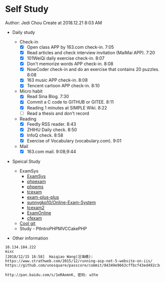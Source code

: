 # Self Study

Author: Jedi Chou
Create at 2018.12.21 8:03 AM

* Daily study
  * Check-in
    -[x] Open class APP by 163.com check-in. 7:05
    -[x] Read articles and check interview invitation (MaiMai APP). 7:20
    -[x] 101WeiQi daily exercise check-in. 8:07
    -[x] Don't memorize words APP check-in. 8:08
    -[x] NowCoder check-in and do an exercise that contains 20 puzzles. 8:08
    -[x] 163 music APP check-in. 8:08
    -[x] Tencent cartoon APP check-in. 8:10
  * Micro habit
    -[x] Read Sina Blog. 7:30
    -[x] Commit a C code to GITHUB or GITEE. 8:11
    -[x] Reading 1 minutes at SIMPLE Wiki. 8:22
    -[ ] Read a thesis and don't record
  * Reading
    -[x] Feedly RSS reader. 8:43
    -[x] ZHIHU Daily check. 8:50
    -[x] InfoQ check. 8:58
    -[x] Exercise of Vocabulary (vocabulary.com). 9:01
  * Mail
    -[x] 163.com mail. 9:08;9:44

* Speical Study
  * ExamSys
    * [ExamSys](https://github.com/lrx0014/ExamSys)
    * [phpexam](https://sourceforge.net/projects/phpexam/)
    * [phpems](https://github.com/phpems/phpems)
    * [tcexam](https://www.oschina.net/p/tcexam/)
    * [exam-plus-plus](https://www.oschina.net/p/exam-plus-plus)
    * [sunnygkp10/Online-Exam-System](https://github.com/sunnygkp10/Online-Exam-System-)
    * [tcexam2](https://tcexam.org/)
    * [ExamOnline](https://github.com/wepeng/ExamOnline)
    * [cfexam](https://github.com/cforth/cfexam)
  * [Cool git](https://learngitbranching.js.org/?demo)
  * Study - PtIntroPHPMVCCakePHP

* Other information

```text
10.134.184.222
mixc
[‎2018/‎12/‎15 16:58]  Haiqiao Wang(汪海橋):  
https://www.strathweb.com/2015/12/running-asp-net-5-website-on-iis/
https://github.com/unosquare/passcore/commit/84349e9663cffbcf43ed492c3dd66f8431eee68e

http://pan.baidu.com/s/1eRAomnK, 密码: w3te
```